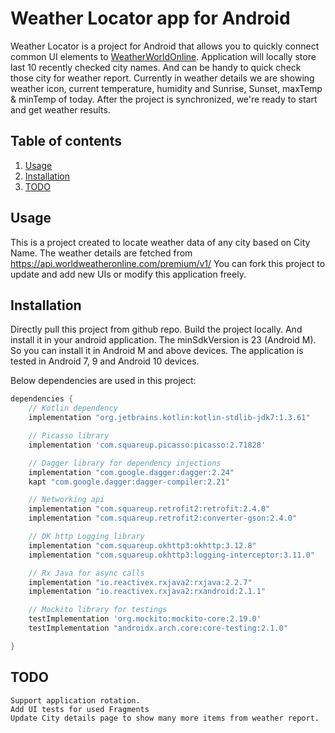 # Weather Locator app for Android

Weather Locator is a project for Android that allows you to quickly connect common UI elements to [WeatherWorldOnline](https://api.worldweatheronline.com/premium/v1/).
Application will locally store last 10 recently checked city names. And can be handy to quick check those city for weather report.
Currently in weather details we are showing weather icon, current temperature, humidity and Sunrise, Sunset, maxTemp & minTemp of today.
After the project is synchronized, we're ready to start and get weather results.


## Table of contents

1. [Usage](#usage)
1. [Installation](#installation)
1. [TODO](#todo)

## Usage

This is a project created to locate weather data of any city based on City Name.
The weather details are fetched from https://api.worldweatheronline.com/premium/v1/
You can fork this project to update and add new UIs or modify this application freely.


## Installation

Directly pull this project from github repo. Build the project locally. And install it in your android application.
The minSdkVersion is 23 (Android M). So you can install it in Android M and above devices.
The application is tested in Android 7, 9 and Android 10 devices.

Below dependencies are used in this project:
```groovy
dependencies {
    // Kotlin dependency
    implementation "org.jetbrains.kotlin:kotlin-stdlib-jdk7:1.3.61"

    // Picasso library
    implementation 'com.squareup.picasso:picasso:2.71828'

    // Dagger library for dependency injections
    implementation "com.google.dagger:dagger:2.24"
    kapt "com.google.dagger:dagger-compiler:2.21"

    // Networking api
    implementation "com.squareup.retrofit2:retrofit:2.4.0"
    implementation "com.squareup.retrofit2:converter-gson:2.4.0"

    // OK http Logging library
    implementation "com.squareup.okhttp3:okhttp:3.12.8"
    implementation "com.squareup.okhttp3:logging-interceptor:3.11.0"

    // Rx Java for async calls
    implementation "io.reactivex.rxjava2:rxjava:2.2.7"
    implementation "io.reactivex.rxjava2:rxandroid:2.1.1"

    // Mockito library for testings
    testImplementation 'org.mockito:mockito-core:2.19.0'
    testImplementation "androidx.arch.core:core-testing:2.1.0"

}
```


## TODO
    Support application rotation.
    Add UI tests for used Fragments
    Update City details page to show many more items from weather report.

